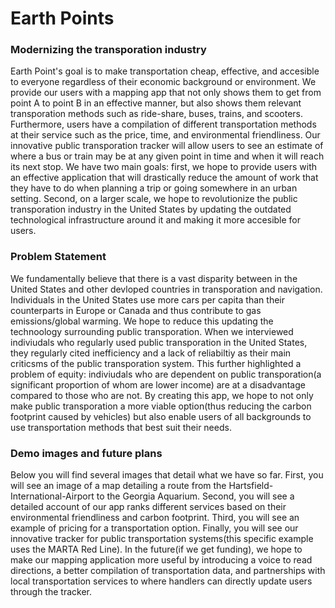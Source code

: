 # Earth Points

### Modernizing the transporation industry 
Earth Point's goal is to make transportation cheap, effective, and accesible to everyone regardless of their economic background or environment. We provide our users with a mapping app that not only shows them to get from point A to point B in an effective manner, but also shows them relevant transporation methods such as ride-share, buses, trains, and scooters. Furthermore, users have a compilation of different transportation methods at their service such as the price, time, and environmental friendliness. Our innovative public transporation tracker will allow users to see an estimate of where a bus or train may be at any given point in time and when it will reach its next stop. We have two main goals: first, we hope to provide users with an effective application that will drastically reduce the amount of work that they have to do when planning a trip or going somewhere in an urban setting. Second, on a larger scale, we hope to revolutionize the public transporation industry in the United States by updating the outdated technological infrastructure around it and making it more accesible for users.
### Problem Statement
We fundamentally believe that there is a vast disparity between in the United States and other devloped countries in transporation and navigation. Individuals in the United States use more cars per capita than their counterparts in Europe or Canada and thus contribute to gas emissions/global warming. We hope to reduce this updating the technoology surrounding public transporation. When we interviewed indiviudals who regularly used public transporation in the United States, they regularly cited inefficiency and a lack of reliabiltiy as their main criticsms of the public transporation system. This further highlighted a problem of equity: indiviudals who are dependent on public transporation(a significant proportion of whom are lower income) are at a disadvantage compared to those who are not. By creating this app, we hope to not only make public transporation a more viable option(thus reducing the carbon footprint caused by vehicles) but also enable users of all backgrounds to use transportation methods that best suit their needs.
### Demo images and future plans
Below you will find several images that detail what we have so far. First, you will see an image of a map detailing a route from the Hartsfield-International-Airport to the Georgia Aquarium. Second, you will see a detailed account of our app ranks different services based on their environmental friendliness and carbon footprint. Third, you will see an example of pricing for a transportation option. Finally, you will see our innovative tracker for public transportation systems(this specific example uses the MARTA Red Line). In the future(if we get funding), we hope to make our mapping application more useful by introducing a voice to read directions, a better compilation of transportation data, and partnerships with local transportation services to where handlers can directly update users through the tracker.
